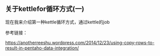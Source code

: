 ﻿
## 关于kettlefor循环方式(一)


现在我来介绍第一种kettle循环方式，通过kettle的job








参考链接：

https://anotherreeshu.wordpress.com/2014/12/23/using-copy-rows-to-result-in-pentaho-data-integration/

